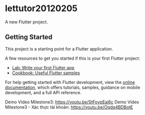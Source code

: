 # lettutor20120205

A new Flutter project.

## Getting Started

This project is a starting point for a Flutter application.

A few resources to get you started if this is your first Flutter project:

- [Lab: Write your first Flutter app](https://docs.flutter.dev/get-started/codelab)
- [Cookbook: Useful Flutter samples](https://docs.flutter.dev/cookbook)

For help getting started with Flutter development, view the
[online documentation](https://docs.flutter.dev/), which offers tutorials,
samples, guidance on mobile development, and a full API reference.

Demo Video Milestone3: https://youtu.be/StFovpEaj6c
Demo Video Milestone3 - Xác thực tài khoản: https://youtu.be/Oqdq4BDBotE
